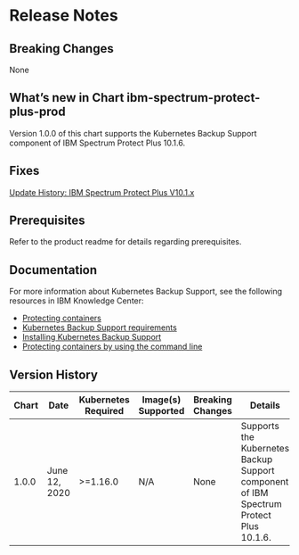 # Release Notes

## Breaking Changes

None

## What’s new in Chart ibm-spectrum-protect-plus-prod

Version 1.0.0 of this chart supports the Kubernetes Backup Support component of IBM Spectrum Protect Plus 10.1.6.

## Fixes

[Update History: IBM Spectrum Protect Plus V10.1.x](https://www.ibm.com/support/pages/update-history-ibm-spectrum-protect-plus-v101x)

## Prerequisites

Refer to the product readme for details regarding prerequisites.

## Documentation

For more information about Kubernetes Backup Support, see the following resources in IBM Knowledge Center:

* [Protecting containers](https://www.ibm.com/support/knowledgecenter/SSNQFQ_10.1.6/spp/c_spp_protecting_containers.html)
* [Kubernetes Backup Support requirements](https://www.ibm.com/support/knowledgecenter/SSNQFQ_10.1.6/spp/r_spp_system_reqs_cbs.html)
* [Installing Kubernetes Backup Support](https://www.ibm.com/support/knowledgecenter/SSNQFQ_10.1.6/spp/c_spp_cbs_installation.html)
* [Protecting containers by using the command line](https://www.ibm.com/support/knowledgecenter/SSNQFQ_10.1.6/spp/c_spp_cbs_using_cmdline.html)

## Version History

| Chart | Date | Kubernetes Required | Image(s) Supported | Breaking Changes | Details |
| ----- | ---- | ------------ | ------------------ | ---------------- | ------- |
| 1.0.0 | June 12, 2020 | >=1.16.0 | N/A | None | Supports the Kubernetes Backup Support component of IBM Spectrum Protect Plus 10.1.6. |

